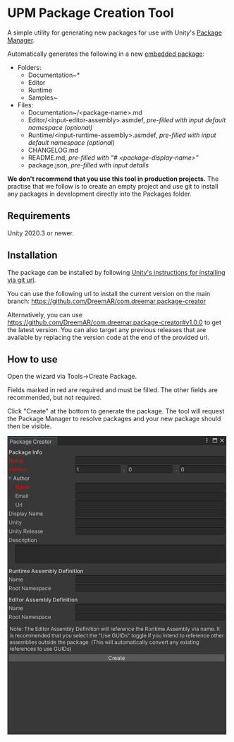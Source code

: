 # UPM Package Creation Tool
A simple utility for generating new packages for use with Unity's [Package Manager](https://docs.unity3d.com/Manual/Packages.html).

Automatically generates the following in a new [embedded package](https://docs.unity3d.com/Manual/CustomPackages.html#:~:text=Creating%20a%20new%20embedded%20package):
* Folders:
  * Documentation~*
  * Editor
  * Runtime
  * Samples~
* Files:
  * Documentation~/&lt;package-name>.md
  * Editor/&lt;input-editor-assembly>.asmdef, *pre-filled with input default namespace (optional)*
  * Runtime/&lt;input-runtime-assembly>.asmdef, *pre-filled with input default namespace (optional)*
  * CHANGELOG.md
  * README.md, *pre-filled with "# &lt;package-display-name>"*
  * package.json, *pre-filled with input details*
  
**We don't recommend that you use this tool in production projects.** The practise that we follow is to create an empty project and use git to install any packages in development directly into the Packages folder.

## Requirements
Unity 2020.3 or newer.

## Installation
The package can be installed by following [Unity's instructions for installing via git url](https://docs.unity3d.com/Manual/upm-ui-giturl.html).

You can use the following url to install the current version on the main branch: https://github.com/DreemAR/com.dreemar.package-creator

Alternatively, you can use https://github.com/DreemAR/com.dreemar.package-creator#v1.0.0 to get the latest version. You can also target any previous releases that are available by replacing the version code at the end of the provided url.

## How to use
Open the wizard via Tools->Create Package.

Fields marked in red are required and must be filled. The other fields are recommended, but not required.

Click "Create" at the bottom to generate the package. The tool will request the Package Manager to resolve packages and your new package should then be visible.

![Package Creation Tool UI](Documentation~/package-tool.png)
